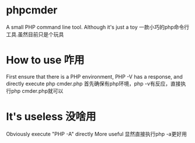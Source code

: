 # phpcmder
A small PHP command line tool. Although it's just a toy
一款小巧的php命令行工具.虽然目前只是个玩具
# How to use 咋用
First ensure that there is a PHP environment, PHP -V has a response, and directly execute php cmder.php
首先确保有php环境，php -v有反应，直接执行php cmder.php就可以

# It's useless 没啥用
Obviously execute "PHP -A" directly More useful 显然直接执行php -a更好用

